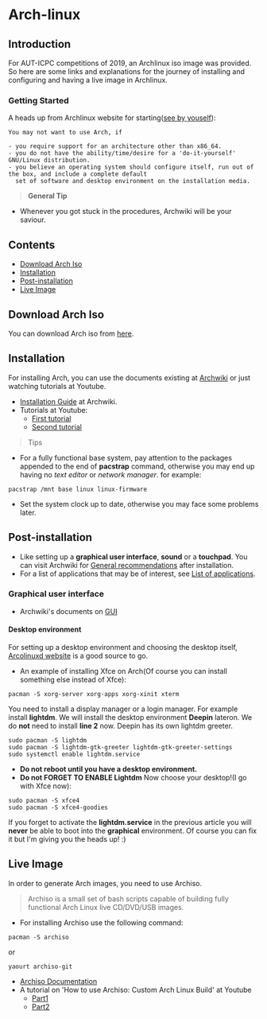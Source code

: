 # Arch-linux

## Introduction
For AUT-ICPC competitions of 2019, an Archlinux iso image was provided. 
So here are some links and explanations for the journey of installing and configuring and having a live image in Archlinux.

### Getting Started

A heads up from Archlinux website for starting([see by youself](https://wiki.archlinux.org/index.php/Frequently_asked_questions#Why_would_I_not_want_to_use_Arch?)):
```
You may not want to use Arch, if

- you require support for an architecture other than x86_64.
- you do not have the ability/time/desire for a 'do-it-yourself' GNU/Linux distribution.
- you believe an operating system should configure itself, run out of the box, and include a complete default
  set of software and desktop environment on the installation media.
```
> **General Tip**
- Whenever you got stuck in the procedures, Archwiki will be your saviour.

## Contents
- [Download Arch Iso](#download-arch-iso)
- [Installation](#installation)
- [Post-installation](#post-installation)
- [Live Image](#live-image)

## Download Arch Iso
You can download Arch iso from [here](https://www.archlinux.org/download).

## Installation
For installing Arch, you can use the documents existing at [Archwiki](https://wiki.archlinux.org) or just watching tutorials at Youtube.

- [Installation Guide](https://wiki.archlinux.org/index.php/installation_guide) at Archwiki.
- Tutorials at Youtube:
  - [First tutorial](https://www.youtube.com/watch?v=DuX4ERxnrsY)
  - [Second tutorial](https://www.youtube.com/watch?v=lizdpoZj_vU&t=1475s)


> Tips
- For a fully functional base system, pay attention to the packages appended to the end of **pacstrap** command, otherwise you may end up having no _text editor_ or _network manager_.
for example:
 ```
 pacstrap /mnt base linux linux-firmware
 ```
- Set the system clock up to date, otherwise you may face some problems later.

## Post-installation
- Like setting up a **graphical user interface**, **sound** or a **touchpad**.
You can visit Archwiki for [General recommendations](https://wiki.archlinux.org/index.php/General_recommendations) after installation.
- For a list of applications that may be of interest, see [List of applications](https://wiki.archlinux.org/index.php/List_of_applications). 

### Graphical user interface
- Archwiki's documents on [GUI](https://wiki.archlinux.org/index.php/Category:Graphical_user_interfaces)

#### Desktop environment
For setting up a desktop environment and choosing the desktop itself, [Arcolinuxd website](https://arcolinuxd.com/7-the-actual-installation-of-arch-linux-phase-3/) is a good source to go. 
- An example of installing Xfce on Arch(Of course you can install something else instead of Xfce):
```
pacman -S xorg-server xorg-apps xorg-xinit xterm
```
You need to install a display manager or a login manager. For example install **lightdm**.
We will install the desktop environment **Deepin** lateron. We do **not** need to install **line 2** now. Deepin has its own lightdm greeter.
```
sudo pacman -S lightdm
sudo pacman -S lightdm-gtk-greeter lightdm-gtk-greeter-settings
sudo systemctl enable lightdm.service
```
- **Do not reboot until you have a desktop environment.**
- **Do not FORGET TO ENABLE Lightdm**
Now choose your desktop!(I go with Xfce now):
```
sudo pacman -S xfce4
sudo pacman -S xfce4-goodies
```
If you forget to activate the **lightdm.service** in the previous article you will **never** be able to boot into the **graphical** environment. Of course you can fix it but I'm giving you the heads up! :)

## Live Image
In order to generate Arch images, you need to use Archiso.
> Archiso is a small set of bash scripts capable of building fully functional Arch Linux live CD/DVD/USB images.
- For installing Archiso use the following command:
```
pacman -S archiso
```
or
```
yaourt archiso-git
```
- [Archiso Documentation](https://wiki.archlinux.org/index.php/Archiso)
- A tutorial on 'How to use Archiso: Custom Arch Linux Build' at Youtube
   - [Part1](https://www.youtube.com/watch?v=y_Blo7hB8Ag)
   - [Part2](https://www.youtube.com/watch?v=y_Blo7hB8Ag)

